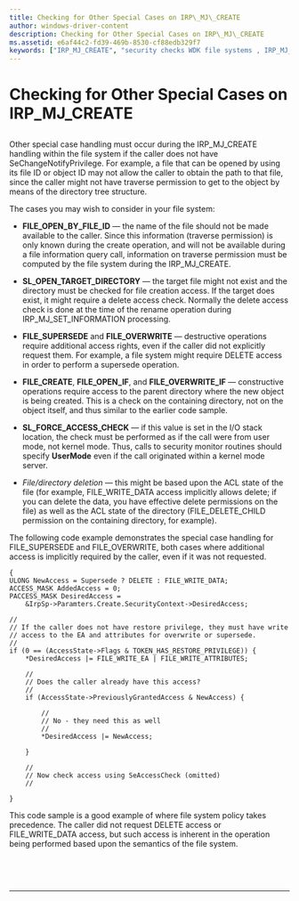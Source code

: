 ```yaml
---
title: Checking for Other Special Cases on IRP\_MJ\_CREATE
author: windows-driver-content
description: Checking for Other Special Cases on IRP\_MJ\_CREATE
ms.assetid: e6af44c2-fd39-469b-8530-cf88edb329f7
keywords: ["IRP_MJ_CREATE", "security checks WDK file systems , IRP_MJ_CREATE"]
---
```


# Checking for Other Special Cases on IRP\_MJ\_CREATE


## <span id="ddk_checking_for_other_special_cases_on_irp_mj_create_if"></span><span id="DDK_CHECKING_FOR_OTHER_SPECIAL_CASES_ON_IRP_MJ_CREATE_IF"></span>


Other special case handling must occur during the IRP\_MJ\_CREATE handling within the file system if the caller does not have SeChangeNotifyPrivilege. For example, a file that can be opened by using its file ID or object ID may not allow the caller to obtain the path to that file, since the caller might not have traverse permission to get to the object by means of the directory tree structure.

The cases you may wish to consider in your file system:

-   **FILE\_OPEN\_BY\_FILE\_ID** — the name of the file should not be made available to the caller. Since this information (traverse permission) is only known during the create operation, and will not be available during a file information query call, information on traverse permission must be computed by the file system during the IRP\_MJ\_CREATE.

-   **SL\_OPEN\_TARGET\_DIRECTORY** — the target file might not exist and the directory must be checked for file creation access. If the target does exist, it might require a delete access check. Normally the delete access check is done at the time of the rename operation during IRP\_MJ\_SET\_INFORMATION processing.

-   **FILE\_SUPERSEDE** and **FILE\_OVERWRITE** — destructive operations require additional access rights, even if the caller did not explicitly request them. For example, a file system might require DELETE access in order to perform a supersede operation.

-   **FILE\_CREATE**, **FILE\_OPEN\_IF**, and **FILE\_OVERWRITE\_IF** — constructive operations require access to the parent directory where the new object is being created. This is a check on the containing directory, not on the object itself, and thus similar to the earlier code sample.

-   **SL\_FORCE\_ACCESS\_CHECK** — if this value is set in the I/O stack location, the check must be performed as if the call were from user mode, not kernel mode. Thus, calls to security monitor routines should specify **UserMode** even if the call originated within a kernel mode server.

-   *File/directory deletion* — this might be based upon the ACL state of the file (for example, FILE\_WRITE\_DATA access implicitly allows delete; if you can delete the data, you have effective delete permissions on the file) as well as the ACL state of the directory (FILE\_DELETE\_CHILD permission on the containing directory, for example).

The following code example demonstrates the special case handling for FILE\_SUPERSEDE and FILE\_OVERWRITE, both cases where additional access is implicitly required by the caller, even if it was not requested.

```
{
ULONG NewAccess = Supersede ? DELETE : FILE_WRITE_DATA;
ACCESS_MASK AddedAccess = 0;
PACCESS_MASK DesiredAccess = 
    &IrpSp->Paramters.Create.SecurityContext->DesiredAccess;

//
// If the caller does not have restore privilege, they must have write
// access to the EA and attributes for overwrite or supersede.
//
if (0 == (AccessState->Flags & TOKEN_HAS_RESTORE_PRIVILEGE)) {
    *DesiredAccess |= FILE_WRITE_EA | FILE_WRITE_ATTRIBUTES;

    //
    // Does the caller already have this access?
    //
    if (AccessState->PreviouslyGrantedAccess & NewAccess) {

        //
        // No - they need this as well
        //
        *DesiredAccess |= NewAccess;

    }

    //
    // Now check access using SeAccessCheck (omitted)
    //

}
```

This code sample is a good example of where file system policy takes precedence. The caller did not request DELETE access or FILE\_WRITE\_DATA access, but such access is inherent in the operation being performed based upon the semantics of the file system.

 

 


--------------------


